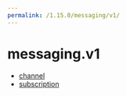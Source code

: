 ```yaml
---
permalink: /1.15.0/messaging/v1/
---
```


# messaging.v1



* [channel](channel.md)
* [subscription](subscription.md)